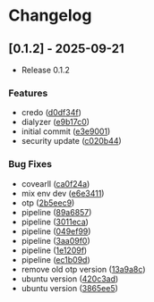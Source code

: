 # Changelog

## [0.1.2] - 2025-09-21

- Release 0.1.2


### Features

* credo ([d0df34f](https://github.com/andimon/testing-automatic-elixir-release/commit/d0df34f0a15034a12c70ad893b21592ea3e5fa30))
* dialyzer ([e9b17c0](https://github.com/andimon/testing-automatic-elixir-release/commit/e9b17c0a1f73738fc5b31cbaebe19210ad40fe7e))
* initial commit ([e3e9001](https://github.com/andimon/testing-automatic-elixir-release/commit/e3e90014d18010bf8f775dfd752046376c841469))
* security update ([c020b44](https://github.com/andimon/testing-automatic-elixir-release/commit/c020b44604f8cd3d57a12f3e8e551300cad15d00))


### Bug Fixes

* covearll ([ca0f24a](https://github.com/andimon/testing-automatic-elixir-release/commit/ca0f24abd1038063eee4e7717b8c01207f3d7ce2))
* mix env dev ([e6e3411](https://github.com/andimon/testing-automatic-elixir-release/commit/e6e341151909ad04bc5113b5822541873cc4a08a))
* otp ([2b5eec9](https://github.com/andimon/testing-automatic-elixir-release/commit/2b5eec910b1ab3f4fac66efa83a6c97165171e67))
* pipeline ([89a6857](https://github.com/andimon/testing-automatic-elixir-release/commit/89a685788d229bcc6c23142b25772e1392a7e655))
* pipeline ([3011eca](https://github.com/andimon/testing-automatic-elixir-release/commit/3011eca321fbe934567f4f2f47b8131899ff05bd))
* pipeline ([049ef99](https://github.com/andimon/testing-automatic-elixir-release/commit/049ef99b29853f46962ac18fa6179d06d6faaa49))
* pipeline ([3aa09f0](https://github.com/andimon/testing-automatic-elixir-release/commit/3aa09f09adf15a074a3cd6d896807b794b77c77d))
* pipeline ([1e1209f](https://github.com/andimon/testing-automatic-elixir-release/commit/1e1209f06244983671a38a8dc8949bade9c34b0f))
* pipeline ([ec1b09d](https://github.com/andimon/testing-automatic-elixir-release/commit/ec1b09d2b4fea5b062f50efe0b05e34e9ac0a74d))
* remove old otp version ([13a9a8c](https://github.com/andimon/testing-automatic-elixir-release/commit/13a9a8c2282558c598afa6de963c6b9752841733))
* ubuntu version ([420c3ad](https://github.com/andimon/testing-automatic-elixir-release/commit/420c3ad38fad9938ca6da0c9b6de285ca9043aba))
* ubuntu version ([3865ee5](https://github.com/andimon/testing-automatic-elixir-release/commit/3865ee571c22eb1051f8bc834dedac6b2a9f3ff2))
